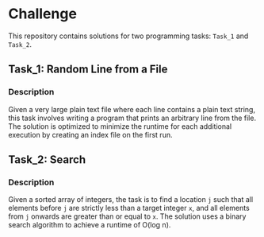 
# Challenge

This repository contains solutions for two programming tasks: `Task_1` and `Task_2`.

## Task_1: Random Line from a File

### Description
Given a very large plain text file where each line contains a plain text string, this task involves writing a program that prints an arbitrary line from the file. The solution is optimized to minimize the runtime for each additional execution by creating an index file on the first run.

## Task_2: Search

### Description

Given a sorted array of integers, the task is to find a location `j` such that all elements before `j` are strictly less than a target integer `x`, and all elements from `j` onwards are greater than or equal to `x`. The solution uses a binary search algorithm to achieve a runtime of O(log n).